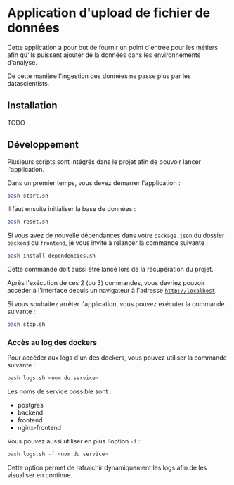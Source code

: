 # Application d'upload de fichier de données

Cette application a pour but de fournir un point d'entrée pour les métiers afin qu'ils puissent ajouter de la données dans les environnements d'analyse.

De cette manière l'ingestion des données ne passe plus par les datascientists.

## Installation
TODO

## Développement

Plusieurs scripts sont intégrés dans le projet afin de pouvoir lancer l'application.

Dans un premier temps, vous devez démarrer l'application :
```sh
bash start.sh
```

Il faut ensuite initialiser la base de données :
```sh
bash reset.sh
```

Si vous avez de nouvelle dépendances dans votre `package.json` du dossier `backend` ou `frontend`, je vous invite à relancer la commande suivante :
```sh
bash install-dependencies.sh
```
Cette commande doit aussi être lancé lors de la récupération du projet.

Après l'exécution de ces 2 (ou 3) commandes, vous devriez pouvoir accéder à l'interface depuis un navigateur à l'adresse [`http://localhost`](http://localhost).

Si vous souhaitez arrêter l'application, vous pouvez exécuter la commande suivante :
```sh
bash stop.sh
```

### Accès au log des dockers
Pour accéder aux logs d'un des dockers, vous pouvez utiliser la commande suivante :
```sh
bash logs.sh <nom du service>
```

Les noms de service possible sont :
- postgres
- backend
- frontend
- nginx-frontend

Vous pouvez aussi utiliser en plus l'option `-f` :
```sh
bash logs.sh -f <nom du service>
```

Cette option permet de rafraichir dynamiquement les logs afin de les visualiser en continue.
